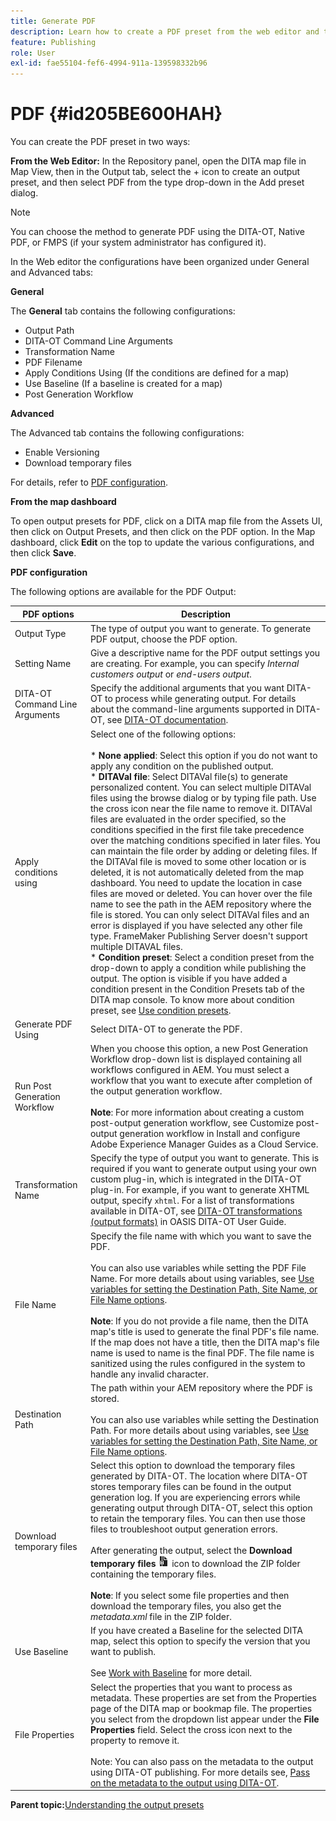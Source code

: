 ```yaml
---
title: Generate PDF
description: Learn how to create a PDF preset from the web editor and the map dashboard. Configure PDF output preset in AEM Guides.
feature: Publishing
role: User
exl-id: fae55104-fef6-4994-911a-139598332b96
---
```

# PDF {#id205BE600HAH}

You can create the PDF preset in two ways:

**From the Web Editor:** In the Repository panel, open the DITA map file in Map View, then in the Output tab, select the + icon to create an output preset, and then select PDF from the type drop-down in the Add preset dialog.

>[!NOTE]
>
> You can choose the method to generate PDF using the DITA-OT, Native PDF, or FMPS \(if your system administrator has configured it\).

In the Web editor the configurations have been organized under General and Advanced tabs:

**General**

The **General** tab contains the following configurations:

-   Output Path
-   DITA-OT Command Line Arguments
-   Transformation Name
-   PDF Filename
-   Apply Conditions Using \(If the conditions are defined for a map\)
-   Use Baseline \(If a baseline is created for a map\)
-   Post Generation Workflow

**Advanced**

The Advanced tab contains the following configurations:

-   Enable Versioning
-   Download temporary files

For details, refer to [PDF configuration](#id231KIM004X1).

**From the map dashboard**

To open output presets for PDF, click on a DITA map file from the Assets UI, then click on Output Presets, and then click on the PDF option. In the Map dashboard, click **Edit** on the top to update the various configurations, and then click **Save**.

**PDF configuration**

The following options are available for the PDF Output:

| PDF options | Description |
| --- | --- |
| Output Type | The type of output you want to generate. To generate PDF output, choose the PDF option. |
| Setting Name | Give a descriptive name for the PDF output settings you are creating. For example, you can specify _Internal customers output_ or _end-users output_. |
| DITA-OT Command Line Arguments | Specify the additional arguments that you want DITA-OT to process while generating output. For details about the command-line arguments supported in DITA-OT, see [DITA-OT documentation](https://www.dita-ot.org/). |
| Apply conditions using | Select one of the following options:<br><br>* **None applied**: Select this option if you do not want to apply any condition on the published output.<br>* **DITAVal file**: Select DITAVal file(s) to generate personalized content. You can select multiple DITAVal files using the browse dialog or by typing file path. Use the cross icon near the file name to remove it. DITAVal files are evaluated in the order specified, so the conditions specified in the first file take precedence over the matching conditions specified in later files. You can maintain the file order by adding or deleting files. If the DITAVal file is moved to some other location or is deleted, it is not automatically deleted from the map dashboard. You need to update the location in case files are moved or deleted. You can hover over the file name to see the path in the AEM repository where the file is stored. You can only select DITAVal files and an error is displayed if you have selected any other file type. FrameMaker Publishing Server doesn't support multiple DITAVAL files.<br>* **Condition preset**: Select a condition preset from the drop-down to apply a condition while publishing the output. The option is visible if you have added a condition present in the Condition Presets tab of the DITA map console. To know more about condition preset, see [Use condition presets](generate-output-use-condition-presets.md#id1825FL004PN). |
| Generate PDF Using | Select DITA-OT to generate the PDF. |
| Run Post Generation Workflow | When you choose this option, a new Post Generation Workflow drop-down list is displayed containing all workflows configured in AEM. You must select a workflow that you want to execute after completion of the output generation workflow.<br><br>**Note**: For more information about creating a custom post-output generation workflow, see Customize post-output generation workflow in Install and configure Adobe Experience Manager Guides as a Cloud Service. |
| Transformation Name | Specify the type of output you want to generate. This is required if you want to generate output using your own custom plug-in, which is integrated in the DITA-OT plug-in. For example, if you want to generate XHTML output, specify `xhtml`. For a list of transformations available in DITA-OT, see [DITA-OT transformations (output formats)](http://www.dita-ot.org/2.3/user-guide/AvailableTransforms.html) in OASIS DITA-OT User Guide. |
| File Name | Specify the file name with which you want to save the PDF.<br><br>You can also use variables while setting the PDF File Name. For more details about using variables, see [Use variables for setting the Destination Path, Site Name, or File Name options](generate-output-use-variables.md#id18BUG70K05Z).<br><br>**Note**: If you do not provide a file name, then the DITA map's title is used to generate the final PDF's file name. If the map does not have a title, then the DITA map's file name is used to name is the final PDF. The file name is sanitized using the rules configured in the system to handle any invalid character. |
| Destination Path | The path within your AEM repository where the PDF is stored.<br><br>You can also use variables while setting the Destination Path. For more details about using variables, see [Use variables for setting the Destination Path, Site Name, or File Name options](generate-output-use-variables.md#id18BUG70K05Z). |
| Download temporary files | Select this option to download the temporary files generated by DITA-OT. The location where DITA-OT stores temporary files can be found in the output generation log. If you are experiencing errors while generating output through DITA-OT, select this option to retain the temporary files. You can then use those files to troubleshoot output generation errors.<br> <br>  After generating the output, select the **Download temporary files** ![download temporary files icon](images/download-temp-files-icon.png) icon to download the ZIP folder containing the temporary files. <br><br> **Note**: If you select some file properties and then download the temporary files, you also get the *metadata.xml* file in the ZIP folder.  | 
| Use Baseline | If you have created a Baseline for the selected DITA map, select this option to specify the version that you want to publish.<br><br>See [Work with Baseline](generate-output-use-baseline-for-publishing.md#id1825FI0J0PF) for more detail. |
| File Properties | Select the properties that you want to process as metadata. These properties are set from the Properties page of the DITA map or bookmap file. The properties you select from the dropdown list appear under the **File Properties** field. Select the cross icon next to the property to remove it. <br><br>Note: You can also pass on the metadata to the output using DITA-OT publishing. For more details see, [Pass on the metadata to the output using DITA-OT](pass-metadata-dita-ot.md#id21BJ00QD0XA). |

**Parent topic:**[Understanding the output presets](generate-output-understand-presets.md)
